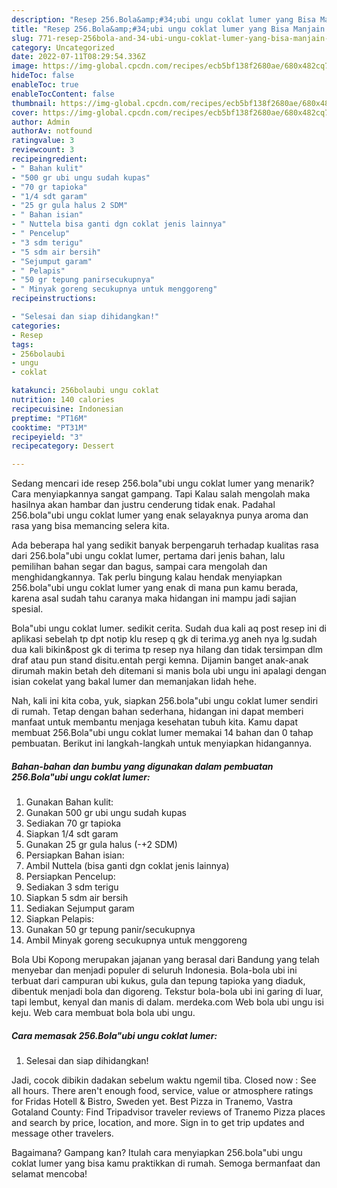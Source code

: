 ```yaml
---
description: "Resep 256.Bola&amp;#34;ubi ungu coklat lumer yang Bisa Manjain Lidah , Bikin Ngiler"
title: "Resep 256.Bola&amp;#34;ubi ungu coklat lumer yang Bisa Manjain Lidah , Bikin Ngiler"
slug: 771-resep-256bola-and-34-ubi-ungu-coklat-lumer-yang-bisa-manjain-lidah-bikin-ngiler
category: Uncategorized
date: 2022-07-11T08:29:54.336Z
image: https://img-global.cpcdn.com/recipes/ecb5bf138f2680ae/680x482cq70/256bolaubi-ungu-coklat-lumer-foto-resep-utama.jpg
hideToc: false
enableToc: true
enableTocContent: false
thumbnail: https://img-global.cpcdn.com/recipes/ecb5bf138f2680ae/680x482cq70/256bolaubi-ungu-coklat-lumer-foto-resep-utama.jpg
cover: https://img-global.cpcdn.com/recipes/ecb5bf138f2680ae/680x482cq70/256bolaubi-ungu-coklat-lumer-foto-resep-utama.jpg
author: Admin
authorAv: notfound
ratingvalue: 3
reviewcount: 3
recipeingredient:
- " Bahan kulit"
- "500 gr ubi ungu sudah kupas"
- "70 gr tapioka"
- "1/4 sdt garam"
- "25 gr gula halus 2 SDM"
- " Bahan isian"
- " Nuttela bisa ganti dgn coklat jenis lainnya"
- " Pencelup"
- "3 sdm terigu"
- "5 sdm air bersih"
- "Sejumput garam"
- " Pelapis"
- "50 gr tepung panirsecukupnya"
- " Minyak goreng secukupnya untuk menggoreng"
recipeinstructions:

- "Selesai dan siap dihidangkan!"
categories:
- Resep
tags:
- 256bolaubi
- ungu
- coklat

katakunci: 256bolaubi ungu coklat 
nutrition: 140 calories
recipecuisine: Indonesian
preptime: "PT16M"
cooktime: "PT31M"
recipeyield: "3"
recipecategory: Dessert

---
```



Sedang mencari ide resep 256.bola&#34;ubi ungu coklat lumer yang menarik? Cara menyiapkannya sangat gampang. Tapi Kalau salah mengolah maka hasilnya akan hambar dan justru cenderung tidak enak. Padahal 256.bola&#34;ubi ungu coklat lumer yang enak selayaknya punya aroma dan rasa yang bisa memancing selera kita.


Ada beberapa hal yang sedikit banyak berpengaruh terhadap kualitas rasa dari 256.bola&#34;ubi ungu coklat lumer, pertama dari jenis bahan, lalu pemilihan bahan segar dan bagus, sampai cara mengolah dan menghidangkannya. Tak perlu bingung kalau hendak menyiapkan 256.bola&#34;ubi ungu coklat lumer yang enak di mana pun kamu berada, karena asal sudah tahu caranya maka hidangan ini mampu jadi sajian spesial.

Bola&#34;ubi ungu coklat lumer. sedikit cerita. Sudah dua kali aq post resep ini di aplikasi sebelah tp dpt notip klu resep q gk di terima.yg aneh nya lg.sudah dua kali bikin&amp;post gk di terima tp resep nya hilang dan tidak tersimpan dlm draf atau pun stand disitu.entah pergi kemna. Dijamin banget anak-anak dirumah makin betah deh ditemani si manis bola ubi ungu ini apalagi dengan isian cokelat yang bakal lumer dan memanjakan lidah hehe.


Nah, kali ini kita coba, yuk, siapkan 256.bola&#34;ubi ungu coklat lumer sendiri di rumah. Tetap dengan bahan sederhana, hidangan ini dapat memberi manfaat untuk membantu menjaga kesehatan tubuh kita. Kamu dapat membuat 256.Bola&#34;ubi ungu coklat lumer memakai 14 bahan dan 0 tahap pembuatan. Berikut ini langkah-langkah untuk menyiapkan hidangannya.

<!--inarticleads1-->

##### Bahan-bahan dan bumbu yang digunakan dalam pembuatan 256.Bola&#34;ubi ungu coklat lumer:

1. Gunakan  Bahan kulit:
1. Gunakan 500 gr ubi ungu sudah kupas
1. Sediakan 70 gr tapioka
1. Siapkan 1/4 sdt garam
1. Gunakan 25 gr gula halus (-+2 SDM)
1. Persiapkan  Bahan isian:
1. Ambil  Nuttela (bisa ganti dgn coklat jenis lainnya)
1. Persiapkan  Pencelup:
1. Sediakan 3 sdm terigu
1. Siapkan 5 sdm air bersih
1. Sediakan Sejumput garam
1. Siapkan  Pelapis:
1. Gunakan 50 gr tepung panir/secukupnya
1. Ambil  Minyak goreng secukupnya untuk menggoreng


Bola Ubi Kopong merupakan jajanan yang berasal dari Bandung yang telah menyebar dan menjadi populer di seluruh Indonesia. Bola-bola ubi ini terbuat dari campuran ubi kukus, gula dan tepung tapioka yang diaduk, dibentuk menjadi bola dan digoreng. Tekstur bola-bola ubi ini garing di luar, tapi lembut, kenyal dan manis di dalam. merdeka.com Web bola ubi ungu isi keju. Web cara membuat bola bola ubi ungu. 

<!--inarticleads2-->

##### Cara memasak 256.Bola&#34;ubi ungu coklat lumer:


1. Selesai dan siap dihidangkan!

Jadi, cocok dibikin dadakan sebelum waktu ngemil tiba. Closed now : See all hours. There aren&#39;t enough food, service, value or atmosphere ratings for Fridas Hotell &amp; Bistro, Sweden yet. Best Pizza in Tranemo, Vastra Gotaland County: Find Tripadvisor traveler reviews of Tranemo Pizza places and search by price, location, and more. Sign in to get trip updates and message other travelers. 

Bagaimana? Gampang kan? Itulah cara menyiapkan 256.bola&#34;ubi ungu coklat lumer yang bisa kamu praktikkan di rumah. Semoga bermanfaat dan selamat mencoba!
